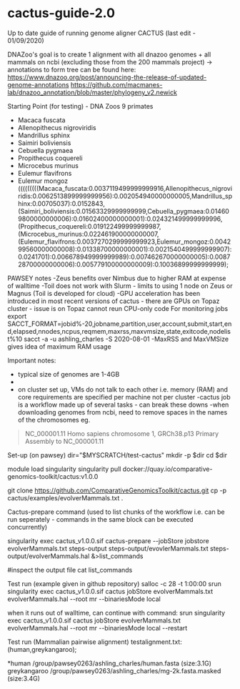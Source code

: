 # cactus-guide-2.0
Up to date guide of running genome aligner CACTUS (last edit - 01/09/2020)

DNAZoo's goal is to create 1 alignment with all dnazoo genomes + all mammals on ncbi (excluding those from the 200 mammals project)
-> annotations to form tree can be found here: https://www.dnazoo.org/post/announcing-the-release-of-updated-genome-annotations
https://github.com/macmanes-lab/dnazoo_annotation/blob/master/phylogeny_v2.newick

Starting Point (for testing) - DNA Zoos 9 primates
- Macaca fuscata
- Allenopithecus nigroviridis
- Mandrillus sphinx
- Saimiri boliviensis
- Cebuella pygmaea
- Propithecus coquereli
- Microcebus murinus
- Eulemur flavifrons
- Eulemur mongoz 
(((((((((Macaca_fuscata:0.0037119499999999916,Allenopithecus_nigroviridis:0.0062513899999999956):0.002054940000000005,Mandrillus_sphinx:0.00705037):0.0152843,(Saimiri_boliviensis:0.01563329999999999,Cebuella_pygmaea:0.014609800000000006):0.01602400000000001):0.024321499999999996,(Propithecus_coquereli:0.019122499999999987,(Microcebus_murinus:0.022461900000000007,(Eulemur_flavifrons:0.0037270299999999923,Eulemur_mongoz:0.004299560000000008):0.01338700000000001):0.0021540499999999907):0.0241701):0.006678949999999989):0.007462670000000005):0.008728700000000006):0.005779100000000009):0.10036899999999999);


PAWSEY notes
-Zeus benefits over Nimbus due to higher RAM at expense of walltime
-Toil does not work with Slurm - limits to using 1 node on Zeus or Magnus (Toil is developed for cloud)
-GPU acceleration has been introduced in most recent versions of cactus - there are GPUs on Topaz cluster - issue is on Topaz cannot reun CPU-only code 
For monitoring jobs
export SACCT_FORMAT=jobid%-20,jobname,partition,user,account,submit,start,end,elapsed,nnodes,ncpus,reqmem,maxrss,maxvmsize,state,exitcode,nodelist%10
sacct -a -u ashling_charles -S 2020-08-01
-MaxRSS and MaxVMSize gives idea of maximum RAM usage


Important notes:
- typical size of genomes are 1-4GB 
- 
- on cluster set up, VMs do not talk to each other i.e. memory (RAM) and core requirements are specified per machine not per cluster
-cactus job is a workflow made up of several tasks - can break these downs
-when downloading genomes from ncbi, need to remove spaces in the names of the chromosomes eg. 
>NC_000001.11 Homo sapiens chromosome 1, GRCh38.p13 Primary Assembly
to
>NC_000001.11


Set-up (on pawsey) 
dir="$MYSCRATCH/test-cactus"
mkdir -p $dir
cd $dir

module load singularity
singularity pull docker://quay.io/comparative-genomics-toolkit/cactus:v1.0.0

git clone https://github.com/ComparativeGenomicsToolkit/cactus.git
cp -p cactus/examples/evolverMammals.txt .


Cactus-prepare command (used to list chunks of the workflow i.e. can be run seperately - commands in the same block can be executed concurrently)

singularity exec cactus_v1.0.0.sif cactus-prepare --jobStore jobstore evolverMammals.txt steps-output steps-output/evovlerMammals.txt steps-output/evolverMammals.hal &>list_commands

#inspect the output file
cat list_commands


Test run (example given in github repository)
salloc -c 28 -t 1:00:00
srun singularity exec cactus_v1.0.0.sif cactus jobStore evolverMammals.txt evolverMammals.hal --root mr --binariesMode local

when it runs out of walltime, can continue with command: 
 srun singularity exec cactus_v1.0.0.sif cactus jobStore evolverMammals.txt   evolverMammals.hal --root mr --binariesMode local --restart

Test run (Mammalian pairwise alignment)
testalignment.txt:
(human,greykangaroo);

*human /group/pawsey0263/ashling_charles/human.fasta (size:3.1G)
greykangaroo /group/pawsey0263/ashling_charles/mg-2k.fasta.masked (size:3.4G)


